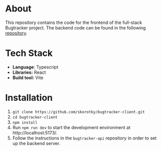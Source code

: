 # About
This repository contains the code for the frontend of the full-stack Bugtracker project. The backend code can be found in the following 
[repository](https://github.com/skorotky/bugtracker-api).

# Tech Stack
* **Language**: Typescript
* **Libraries:** React
* **Build tool:** Vite

# Installation 
1. ```git clone https://github.com/skorotky/bugtracker-client.git```  
2. ```cd bugtracker-client ```  
3. ```npm install```
4. Run ```npm run dev``` to start the development environment at http://localhost:5173/.
5. Follow the instructions in the ```bugtracker-api``` repository in order to set up the backend server.

